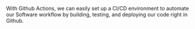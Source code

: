 With Github Actions, we can easily set up a CI/CD environment to automate our Software workflow by building, testing, and deploying our code right in Github. 
